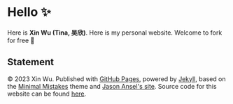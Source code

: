 # Hello ✨

Here is **Xin Wu (Tina, 吴欣)**. Here is my personal website. Welcome to fork for free 🥰


## Statement

© 2023 Xin Wu. Published with [GitHub Pages](https://pages.github.com/), powered by [Jekyll](https://jekyllrb.com/), based on the [Minimal Mistakes](https://mademistakes.com/) theme and [Jason Ansel's site](https://github.com/jansel/jansel.github.io). Source code for this website can be found [here](https://github.com/xinwu74/xinwu74.github.io).
